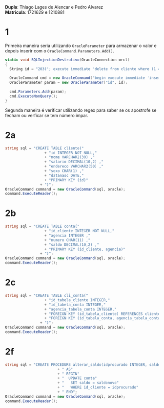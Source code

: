 **Dupla**: Thiago Lages de Alencar e Pedro Alvarez   
**Matricula**: 1721629 e 1210881  

# 1
Primeira maneira seria utilizando `OracleParameter` para armazenar o valor e depois inserir com o `OracleCommand.Parameters.Add()`.  
```C#
static void SQLInjectionDestrutivo(OracleConnection orcl)
{
  String id = "203)'; execute immediate 'delete from cliente where (1 = 1";
  
  OracleCommand cmd = new OracleCommand("begin execute immediate 'insert into cliente (id) values (" + :id + ")'; end; ", orcl);
  OracleParameter param = new OracleParameter("id", id);
  
  cmd.Parameters.Add(param);
  cmd.ExecuteNonQuery();
}
```

Segunda maneira é verificar utilizando regex para saber se os apostrofe se fecham ou verficar se tem número impar.  

# 2a

```C#
string sql = "CREATE TABLE cliente("
                  + "id INTEGER NOT NULL,"
                  + "nome VARCHAR2(30) ,"
                  + "salario DECIMAL(10,2) ,"
                  + "endereco VARCHAR2(50) ,"
                  + "sexo CHAR(1) ,"
                  + "datanasc DATE,"
                  + "PRIMARY KEY (id)"
                + ")";
OracleCommand command = new OracleCommand(sql, oracle);
command.ExecuteReader();
```

# 2b

```C#
string sql = "CREATE TABLE conta("
                  + "id_cliente INTEGER NOT NULL,"
                  + "agencia INTEGER ,"
                  + "numero CHAR(11) ,"
                  + "saldo DECIMAL(10,2) ,"
                  + "PRIMARY KEY (id_cliente, agencia)"
                + ")";
OracleCommand command = new OracleCommand(sql, oracle);
command.ExecuteReader();
```

# 2c

```C#
string sql = "CREATE TABLE cli_conta("
                  + "id_tabela_cliente INTEGER,"
                  + "id_tabela_conta INTEGER,"
                  + "agencia_tabela_conta INTEGER,"
                  + "FOREIGN KEY (id_tabela_cliente) REFERENCES cliente(id),"
                  + "FOREIGN KEY (id_tabela_conta, agencia_tabela_conta) REFERENCES conta(id_cliente, agencia)"
                + ")";
OracleCommand command = new OracleCommand(sql, oracle);
command.ExecuteReader();
```

# 2f

```C#
string sql = "CREATE PROCEDURE alterar_saldo(idprocurado INTEGER, saldonovo DECIMAL)"
                        + " AS"
                        + " BEGIN"
                        + "  UPDATE conta"
                        + "   SET saldo = saldonovo"
                        + "   WHERE id_cliente = idprocurado"
                        + " END";
OracleCommand command = new OracleCommand(sql, oracle);
command.ExecuteReader();
```
